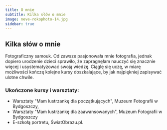 ```yaml
---
title: O mnie
subtitle: Kilka słów o mnie
image: neve-rokophoto-14.jpg
sidebar: true
---
```


## Kilka słów o mnie

Fotograficzny samouk. Od zawsze pasjonowała mnie fotografia, jednak dopiero urodzenie dzieci sprawiło, że zapragnęłam nauczyć się znacznie więcej i usystematyzować swoją wiedzę. Ciąglę się uczę, w miarę możliwości kończę kolejne kursy doszkalające, by jak najpiękniej zapisywać ulotne chwile.


### Ukończone kursy i warsztaty:
* Warsztaty "Mam lustrzankę dla początkujących", Muzeum Fotografii w Bydgoszczy,
* Warsztaty "Mam lustrzankę dla zaawansowanych", Muzeum Fotografii w Bydgoszczy
* E-szkołą portretu, ŚwiatObrazu.pl.
